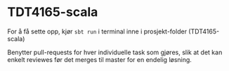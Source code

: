 # TDT4165-scala

For å få sette opp, kjør `sbt run` i terminal inne i prosjekt-folder (TDT4165-scala)

Benytter pull-requests for hver individuelle task som gjøres, slik at det kan enkelt reviewes før det merges til master for en endelig løsning. 
